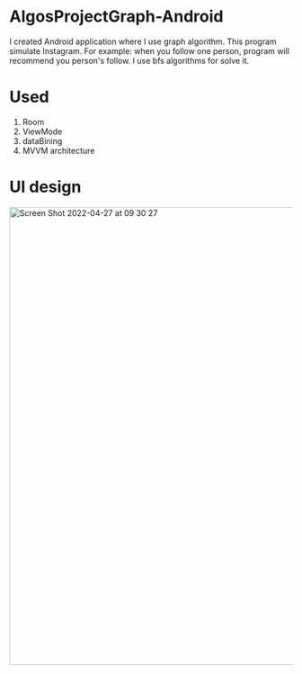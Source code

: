 # AlgosProjectGraph-Android
I created Android application where I use graph algorithm. This program simulate Instagram. For example: when you follow one person, program will recommend you person's follow.
I use bfs algorithms for solve it.
# Used
1) Room
2) ViewMode
3) dataBining
4) MVVM architecture

# UI design
<img width="814" alt="Screen Shot 2022-04-27 at 09 30 27" src="https://user-images.githubusercontent.com/76952603/165434357-49fe856a-ac4f-4a2c-a966-e38e9e603a3e.png">
